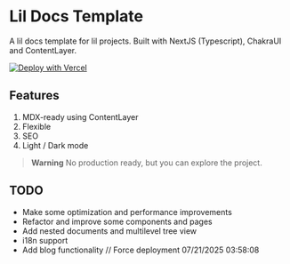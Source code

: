 # Lil Docs Template

A lil docs template for lil projects. Built with NextJS (Typescript), ChakraUI and ContentLayer.

[![Deploy with Vercel](https://vercel.com/button)](https://vercel.com/new/clone?repository-url=https://www.github.com/bryanbarrios/lil-docs-template)

## Features

1. MDX-ready using ContentLayer
2. Flexible
3. SEO
4. Light / Dark mode

> **Warning**
> No production ready, but you can explore the project.

## TODO

- Make some optimization and performance improvements
- Refactor and improve some components and pages
- Add nested documents and multilevel tree view
- i18n support
- Add blog functionality
/ /   F o r c e   d e p l o y m e n t   0 7 / 2 1 / 2 0 2 5   0 3 : 5 8 : 0 8  
 